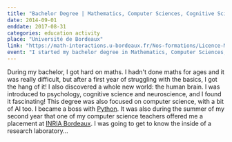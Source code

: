 ```yaml
---
title: "Bachelor Degree | Mathematics, Computer Sciences, Cognitive Sciences"
date: 2014-09-01
enddate: 2017-08-31
categories: education activity
place: "Université de Bordeaux"
link: "https://math-interactions.u-bordeaux.fr/Nos-formations/Licence-MIASHS"
event: "I started my bachelor degree in Mathematics, Computer Sciences, Cognitive Sciences"
---
```

During my bachelor, I got hard on maths. I hadn't done maths for ages and it was really difficult, but after a first year of struggling with the basics, I got the hang of it! 
I also discovered a whole new world: the human brain. I was introduced to psychology, cognitive science and neuroscience, and I found it fascinating!
This degree was also focused on computer science, with a bit of AI too. I became a boss with <a href="https://en.wikipedia.org/wiki/Python_(programming_language)" target="_blank">Python</a>.
It was also during the summer of my second year that one of my computer science teachers offered me a placement at <a href="https://www.inria.fr/en/inria-centre-university-bordeaux" target="_blank">INRIA Bordeaux</a>.
I was going to get to know the inside of a research laboratory...